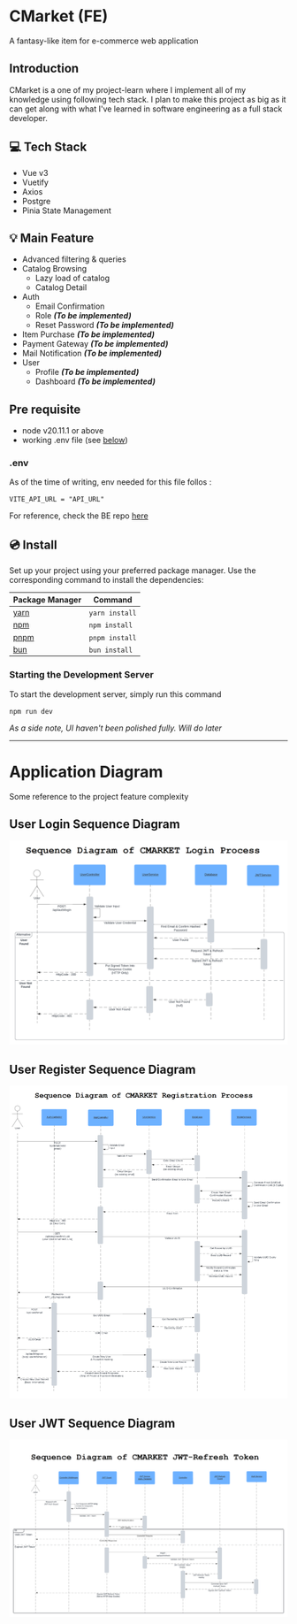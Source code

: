 # CMarket (FE)
A fantasy-like item for e-commerce web application

## Introduction
CMarket is a one of my project-learn where I implement all of my knowledge using following tech stack. I plan to make this project as big as it can get along with what I've learned in software engineering as a full stack developer.

## 💻 Tech Stack
- Vue v3
- Vuetify
- Axios
- Postgre
- Pinia State Management

## 💡 Main Feature
- Advanced filtering & queries
- Catalog Browsing
  - Lazy load of catalog
  - Catalog Detail
- Auth
  - Email Confirmation
  - Role ***(To be implemented)***
  - Reset Password ***(To be implemented)***
- Item Purchase ***(To be implemented)***
- Payment Gateway ***(To be implemented)***
- Mail Notification ***(To be implemented)***
- User
  - Profile ***(To be implemented)***
  - Dashboard ***(To be implemented)***

## Pre requisite
- node v20.11.1 or above
- working .env file (see [below](###env))

### .env
As of the time of writing, env needed for this file follos :
```
VITE_API_URL = "API_URL" 
```
For reference, check the BE repo [here](https://github.com/Clovinlee/cmarket_backend_nest)

## 💿 Install

Set up your project using your preferred package manager. Use the corresponding command to install the dependencies:

| Package Manager                                                | Command        |
|---------------------------------------------------------------|----------------|
| [yarn](https://yarnpkg.com/getting-started)                   | `yarn install` |
| [npm](https://docs.npmjs.com/cli/v7/commands/npm-install)     | `npm install`  |
| [pnpm](https://pnpm.io/installation)                          | `pnpm install` |
| [bun](https://bun.sh/#getting-started)                        | `bun install`  |

### Starting the Development Server

To start the development server, simply run this command
```
npm run dev
```

*As a side note, UI haven't been polished fully. Will do later*

---

# Application Diagram
Some reference to the project feature complexity

## User Login Sequence Diagram
![CMarket Login Sequence Diagram](https://raw.githubusercontent.com/Clovinlee/cportofolio/main/public/images/projects/cmarket_login_sequence_diagram.png)

## User Register Sequence Diagram
![CMarket Register Sequence Diagram](https://raw.githubusercontent.com/Clovinlee/cportofolio/main/public/images/projects/cmarket_register_sequence_diagram.png)

## User JWT Sequence Diagram
![CMarket JWT Sequence Diagram](https://raw.githubusercontent.com/Clovinlee/cportofolio/main/public/images/projects/cmarket_jwt_sequence_diagram.png)
